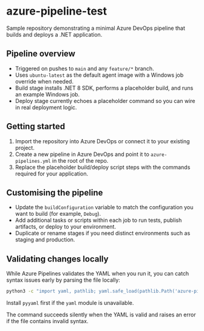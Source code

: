 # azure-pipeline-test

Sample repository demonstrating a minimal Azure DevOps pipeline that builds and deploys a .NET application.

## Pipeline overview
- Triggered on pushes to `main` and any `feature/*` branch.
- Uses `ubuntu-latest` as the default agent image with a Windows job override when needed.
- Build stage installs .NET 8 SDK, performs a placeholder build, and runs an example Windows job.
- Deploy stage currently echoes a placeholder command so you can wire in real deployment logic.

## Getting started
1. Import the repository into Azure DevOps or connect it to your existing project.
2. Create a new pipeline in Azure DevOps and point it to `azure-pipelines.yml` in the root of the repo.
3. Replace the placeholder build/deploy script steps with the commands required for your application.

## Customising the pipeline
- Update the `buildConfiguration` variable to match the configuration you want to build (for example, `Debug`).
- Add additional tasks or scripts within each job to run tests, publish artifacts, or deploy to your environment.
- Duplicate or rename stages if you need distinct environments such as staging and production.

## Validating changes locally
While Azure Pipelines validates the YAML when you run it, you can catch syntax issues early by parsing the file locally:

```bash
python3 -c "import yaml, pathlib; yaml.safe_load(pathlib.Path('azure-pipelines.yml').read_text())"
```

Install `pyyaml` first if the `yaml` module is unavailable.

The command succeeds silently when the YAML is valid and raises an error if the file contains invalid syntax.
